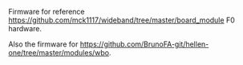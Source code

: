 Firmware for reference https://github.com/mck1117/wideband/tree/master/board_module F0 hardware.

Also the firmware for https://github.com/BrunoFA-git/hellen-one/tree/master/modules/wbo.